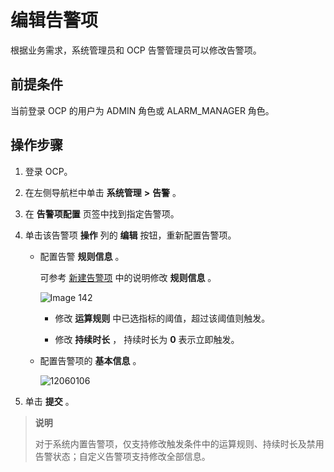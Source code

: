 编辑告警项
==========================

根据业务需求，系统管理员和 OCP 告警管理员可以修改告警项。

前提条件
-------------------------

当前登录 OCP 的用户为 ADMIN 角色或 ALARM_MANAGER 角色。

操作步骤
-------------------------

1. 登录 OCP。

2. 在左侧导航栏中单击 **系统管理** **\>** **告警** 。

3. 在 **告警项配置** 页签中找到指定告警项。

4. 单击该告警项 **操作** 列的 **编辑** 按钮，重新配置告警项。

   * 配置告警 **规则信息** 。

     可参考 [新建告警项](../10.alert-management/2.create-an-alarm-item-1.md) 中的说明修改 **规则信息** 。

     ![Image 142](https://help-static-aliyun-doc.aliyuncs.com/assets/img/zh-CN/8319929461/p426717.png)

     * 修改 **运算规则** 中已选指标的阈值，超过该阈值则触发。

     * 修改 **持续时长** ， 持续时长为 **0** 表示立即触发。

   * 配置告警项的 **基本信息** 。

     ![12060106](https://help-static-aliyun-doc.aliyuncs.com/assets/img/zh-CN/8368600461/p364371.png)

5. 单击 **提交** 。

> **说明**
>
> 对于系统内置告警项，仅支持修改触发条件中的运算规则、持续时长及禁用告警状态；自定义告警项支持修改全部信息。
